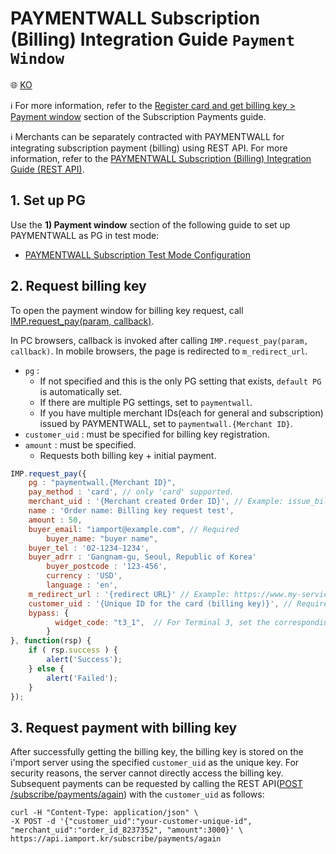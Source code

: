 # PAYMENTWALL Subscription (Billing) Integration Guide `Payment Window`

:globe_with_meridians: [KO](/비인증결제/example/paymentwall-request-billing-key.md)

ℹ️ For more information, refer to the [Register card and get billing key > Payment window](https://docs.iamport.kr/en-US/implementation/subscription#issue-billing-b) section of the Subscription Payments guide.

ℹ️ Merchants can be separately contracted with PAYMENTWALL for integrating subscription payment (billing) using REST API. For more information, refer to the [PAYMENTWALL Subscription (Billing) Integration Guide (REST API)](./paymentwall-api-billing-key.md).


## 1. Set up PG

Use the **1) Payment window** section of the following guide to set up PAYMENTWALL as PG in test mode:

- <a href="https://chaifinance.notion.site/d621d14a563242ddbbcdf43722c28e80" target="_blank"> PAYMENTWALL Subscription Test Mode Configuration</a>


## 2. Request billing key

To open the payment window for billing key request, call [IMP.request_pay(param, callback)](https://docs.iamport.kr/en-US/tech/imp#request_pay).

In PC browsers, callback is invoked after calling `IMP.request_pay(param, callback)`.  In mobile browsers, the page is redirected to `m_redirect_url`.

- `pg` :
    - If not specified and this is the only PG setting that exists, `default PG` is automatically set.
    - If there are multiple PG settings, set to `paymentwall`.
    - If you have multiple merchant IDs(each for general and subscription) issued by PAYMENTWALL, set to `paymentwall.{Merchant ID}`.
- `customer_uid` : must be specified for billing key registration.
- `amount` : must be specified.
    - Requests both billing key + initial payment.

```javascript
IMP.request_pay({
	pg : "paymentwall.{Merchant ID}",
	pay_method : 'card', // only 'card' supported.
	merchant_uid : '{Merchant created Order ID}', // Example: issue_billingkey_monthly_0001
	name : 'Order name: Billing key request test',
	amount : 50,
	buyer_email: "iamport@example.com", // Required 
        buyer_name: "buyer name",
	buyer_tel : '02-1234-1234',
	buyer_adrr : 'Gangnam-gu, Seoul, Republic of Korea'
        buyer_postcode : '123-456',
        currency : 'USD',
        language : 'en',
	m_redirect_url : '{redirect URL}' // Example: https://www.my-service.com/payments/complete/mobile (for mobile only),
	customer_uid : '{Unique ID for the card (billing key)}', // Required (Example: gildong_0001_1234)
	bypass: {
	      widget_code: "t3_1",  // For Terminal 3, set the corresponding parameters and activate the Default payment window if not set.
	    }
}, function(rsp) {
	if ( rsp.success ) {
		alert('Success');
	} else {
		alert('Failed');
	}
});
```

<a name="request-pay" />


## 3. Request payment with billing key

After successfully getting the billing key, the billing key is stored on the i'mport server using the specified `customer_uid` as the unique key. For security reasons, the server cannot directly access the billing key. Subsequent payments can be requested by calling the REST API([POST /subscribe/payments/again](https://api.iamport.kr/#!/subscribe/again)) with the `customer_uid` as follows:

```
curl -H "Content-Type: application/json" \
-X POST -d '{"customer_uid":"your-customer-unique-id", "merchant_uid":"order_id_8237352", "amount":3000}' \
https://api.iamport.kr/subscribe/payments/again
```
